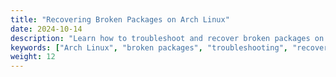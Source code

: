 ```yaml
---
title: "Recovering Broken Packages on Arch Linux"
date: 2024-10-14
description: "Learn how to troubleshoot and recover broken packages on your Arch Linux system."
keywords: ["Arch Linux", "broken packages", "troubleshooting", "recovery"]
weight: 12
---
```


